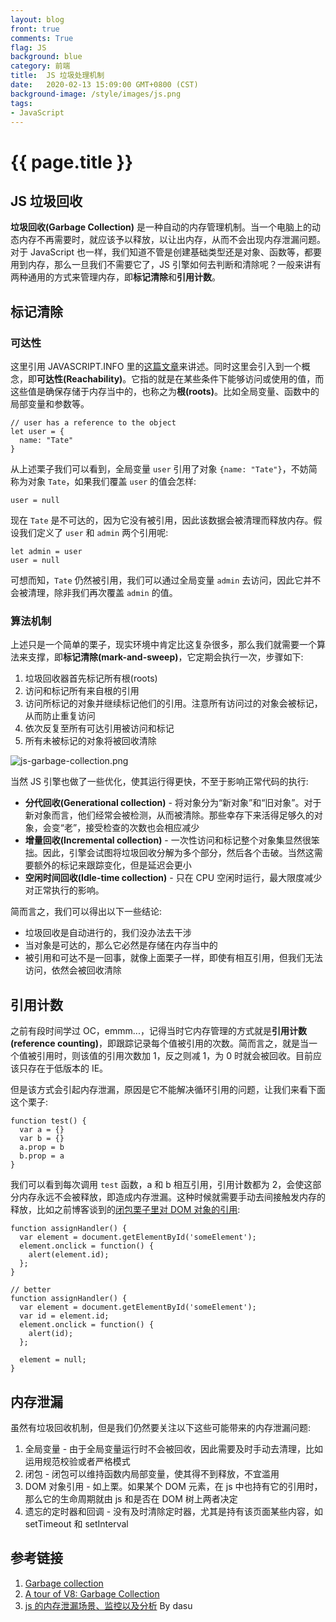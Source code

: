 ```yaml
---
layout: blog
front: true
comments: True
flag: JS
background: blue
category: 前端
title:  JS 垃圾处理机制
date:   2020-02-13 15:09:00 GMT+0800 (CST)
background-image: /style/images/js.png
tags:
- JavaScript
---
```

# {{ page.title }}

## JS 垃圾回收

**垃圾回收(Garbage Collection)** 是一种自动的内存管理机制。当一个电脑上的动态内存不再需要时，就应该予以释放，以让出内存，从而不会出现内存泄漏问题。对于 JavaScript 也一样，我们知道不管是创建基础类型还是对象、函数等，都要用到内存，那么一旦我们不需要它了，JS 引擎如何去判断和清除呢？一般来讲有两种通用的方式来管理内存，即**标记清除**和**引用计数**。

## 标记清除

### 可达性

这里引用 JAVASCRIPT.INFO 里的[这篇文章](https://javascript.info/garbage-collection#reachability)来讲述。同时这里会引入到一个概念，即**可达性(Reachability)**。它指的就是在某些条件下能够访问或使用的值，而这些值是确保存储于内存当中的，也称之为**根(roots)**。比如全局变量、函数中的局部变量和参数等。

```JS
// user has a reference to the object
let user = {
  name: "Tate"
}
```

从上述栗子我们可以看到，全局变量 `user` 引用了对象 `{name: "Tate"}`，不妨简称为对象 `Tate`，如果我们覆盖 `user` 的值会怎样:

```JS
user = null
```

现在 `Tate` 是不可达的，因为它没有被引用，因此该数据会被清理而释放内存。假设我们定义了 `user` 和 `admin` 两个引用呢:

```JS
let admin = user
user = null
```

可想而知，`Tate` 仍然被引用，我们可以通过全局变量 `admin` 去访问，因此它并不会被清理，除非我们再次覆盖 `admin` 的值。

### 算法机制

上述只是一个简单的栗子，现实环境中肯定比这复杂很多，那么我们就需要一个算法来支撑，即**标记清除(mark-and-sweep)**，它定期会执行一次，步骤如下:

1. 垃圾回收器首先标记所有根(roots)
2. 访问和标记所有来自根的引用
3. 访问所标记的对象并继续标记他们的引用。注意所有访问过的对象会被标记，从而防止重复访问
4. 依次反复至所有可达引用被访问和标记
5. 所有未被标记的对象将被回收清除

![js-garbage-collection.png](https://i.loli.net/2020/02/13/t1eMIpi24mHQ5gF.png)

当然 JS 引擎也做了一些优化，使其运行得更快，不至于影响正常代码的执行:

* **分代回收(Generational collection)** - 将对象分为“新对象”和“旧对象”。对于新对象而言，他们经常会被检测，从而被清除。那些幸存下来活得足够久的对象，会变“老”，接受检查的次数也会相应减少
* **增量回收(Incremental collection)** - 一次性访问和标记整个对象集显然很笨拙。因此，引擎会试图将垃圾回收分解为多个部分，然后各个击破。当然这需要额外的标记来跟踪变化，但是延迟会更小
* **空闲时间回收(Idle-time collection)** - 只在 CPU 空闲时运行，最大限度减少对正常执行的影响。

简而言之，我们可以得出以下一些结论:

* 垃圾回收是自动进行的，我们没办法去干涉
* 当对象是可达的，那么它必然是存储在内存当中的
* 被引用和可达不是一回事，就像上面栗子一样，即使有相互引用，但我们无法访问，依然会被回收清除

## 引用计数

之前有段时间学过 OC，emmm...，记得当时它内存管理的方式就是**引用计数(reference counting)**，即跟踪记录每个值被引用的次数。简而言之，就是当一个值被引用时，则该值的引用次数加 1，反之则减 1，为 0 时就会被回收。目前应该只存在于低版本的 IE。

但是该方式会引起内存泄漏，原因是它不能解决循环引用的问题，让我们来看下面这个栗子:

```JS
function test() {
  var a = {}
  var b = {}
  a.prop = b
  b.prop = a
}
```

我们可以看到每次调用 `test` 函数，a 和 b 相互引用，引用计数都为 2，会使这部分内存永远不会被释放，即造成内存泄漏。这种时候就需要手动去间接触发内存的释放，比如之前博客谈到的[闭包栗子里对 DOM 对象的引用]( {{site.url}}/2018/02/09/js-closure.html ):

```JS
function assignHandler() {
  var element = document.getElementById('someElement');
  element.onclick = function() {
    alert(element.id);
  };
}
```

```JS
// better
function assignHandler() {
  var element = document.getElementById('someElement');
  var id = element.id;
  element.onclick = function() {
    alert(id);
  };

  element = null;
}
```

## 内存泄漏

虽然有垃圾回收机制，但是我们仍然要关注以下这些可能带来的内存泄漏问题:

1. 全局变量 - 由于全局变量运行时不会被回收，因此需要及时手动去清理，比如运用规范校验或者严格模式
2. 闭包 - 闭包可以维持函数内局部变量，使其得不到释放，不宜滥用
3. DOM 对象引用 - 如上栗。如果某个 DOM 元素，在 js 中也持有它的引用时，那么它的生命周期就由 js 和是否在 DOM 树上两者决定
4. 遗忘的定时器和回调 - 没有及时清除定时器，尤其是持有该页面某些内容，如 setTimeout 和 setInterval

## 参考链接

1. [Garbage collection](https://javascript.info/garbage-collection#reachability)
2. [A tour of V8: Garbage Collection](http://jayconrod.com/posts/55/a-tour-of-v8-garbage-collection)
3. [js 的内存泄漏场景、监控以及分析](https://www.cnblogs.com/dasusu/p/12200176.html) By dasu
